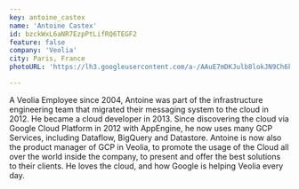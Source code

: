 ```yaml
---
key: antoine_castex
name: 'Antoine Castex'
id: bzckWxL6aNR7EzpPtLifRQ6TEGF2
feature: false
company: 'Veolia'
city: Paris, France
photoURL: 'https://lh3.googleusercontent.com/a-/AAuE7mDKJulb8lokJN9Ch6ks-Rj-q-JYnG6Gh-D--YZgUQ'

---
```


A Veolia Employee since 2004, Antoine was part of the infrastructure engineering team that migrated their messaging system to the cloud in 2012. He became a cloud developer in 2013. Since discovering the cloud via Google Cloud Platform in 2012 with AppEngine, he now uses many GCP Services, including Dataflow, BigQuery and Datastore. Antoine is now also the product manager of GCP in Veolia, to promote the usage of the Cloud all over the world inside the company, to present and offer the best solutions to their clients. He loves the cloud, and how Google is helping Veolia every day.
